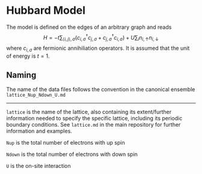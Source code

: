 # Hubbard Model

The model is defined on the edges of an arbitrary graph and reads
$$H = -t \sum_{\langle i, j \rangle, \sigma} \left( c^\dagger_{i, \sigma} c_{j, \sigma} + c^\dagger_{j, \sigma} c_{i, \sigma} \right) + U \sum_i n_{i, \uparrow} n_{i, \downarrow}$$
where $c_{i, \sigma}$ are fermionic annihiliation operators.
It is assumed that the unit of energy is $t = 1$.

## Naming

The name of the data files follows the convention in the canonical ensemble `lattice_Nup_Ndown_U.md`

---

`lattice` is the name of the lattice, also containing its extent/further information needed to specify the specific lattice, including its periodic boundary conditions. See `lattice.md` in the main repository for further information and examples.

`Nup` is the total number of electrons with up spin

`Ndown` is the total number of electrons with down spin

`U` is the on-site interaction
